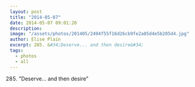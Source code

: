 ```yaml
---
layout: post
title: "2014-05-07"
date: 2014-05-07 09:01:20
description: 
image: "/assets/photos/201405/2494f55f16d26cb9fe2a05d4e5b205d4.jpg"
author: Elise Plain
excerpt: 285. &#34;Deserve... and then desire&#34;
tags: 
  - photos
  - all
---
```


285. &#34;Deserve... and then desire&#34;
<p></p>
